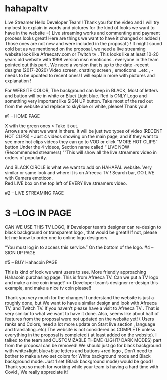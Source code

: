 # hahapaltv
Live Streamer
Hello Developer Team!! 
Thank you for the video and I will try my best to explain in words and pictures for the kind of looks we want to have in the website =) Live streaming works and commenting and payment process looks great! Here are things we want to have it changed or added ( Those ones are not new and were included in the proposal ) !
It might sound cold but as we mentioned on the proposal, we need a live streaming website look like Afreecatv.com or Twitch tv . This looks like at least 10-20 years old website with 1998 version msn emoticons.. everyone in the team pointed out this part . 
We need a version that is up to the date -recent designs (2017-2020) 
Video screen, chatting screen , emoticons …etc , - needs to be updated to recent ones! 
I will explain more with pictures and explanation ! 

For WEBSITE COLOR, The background can keep in BLACK, 
 Most of letters and button will be in white or Blue/ Light blue.
Red is ONLY Logo and something very important like SIGN UP button. Take most of the red out from the website and replace to skyblue or white, please! Thank you! 












#1 – HOME PAGE
 
X with the green ones > Take it out.  
Arrows are what we want in there.
It will be just two types of video (RECENT HOT CLIPS)   - Just 4 videos showing on the main page, and if they want to see more hot clips videos they can go to VOD or click “MORE HOT CLIPS” button
Under the 4 videos, Section name called “ LIVE NOW  (Recommended streamers) ““This will show all the live streamers video in orders of popularity.

 
And BLACK CIRCLE is what we want to add on HAHAPAL website. 
Very similar or same look and where it is on Afreeca TV ! 
Search bar,  GO LIVE with Camera emoticon.  
Red LIVE box on the top left of EVERY live streamers video. 











#2 – LIVE STREAMING PAGE
  



 

 




# 3 –LOG IN PAGE
    
CAN WE USE THIS TV LOGO, If Developer team’s designer can re-design to black background or transparent logo , that would be great!! If not, please let me know to order one to online logo designers.

 
“You must log in to access this service.” On the bottom of the logo.
#4 – SIGN UP PAGE
 




#5 – BUY Hahacoin PAGE
 

This is kind of look we want users to see.  More friendly approaching Hahacoin purchasing page. This is from Afreeca TV.  Can we put a TV logo and make a nice coin image?    << Developer team’s designer re-design this example, and make a nice tv coin please!!





Thank you very much for the changes! 
I understand the website is just a roughly done, but We want to have a similar design and look with Afreeca TV, and Twitch TV. If you haven’t please have a visit to Afreeca TV . That is very similar to what we want to have it done.   Also, seems like about half of features from the proposal were not updated on the website yet!  ( Users ranks and Colors, need a lot more update on Start live section , language and translating..etc)  The website is not considered as COMPLETE unless everything in the proposal is completed ( at least added on the website). 
I talked to the team and CUSTOMIZABLE THEME (LIGHT/ DARK MODES)  part from the proposal can be removed! We should just go for black background with white+light blue+blue letters and buttons +red logo , 
Don’t need to bother to make a two set colors for White background mode and Black background mode. Just 1 set (Black background mode) would be good !  Thank you so much for working while your team is having a hard time with Covid , We really appreciate it!
